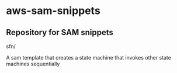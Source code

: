 # aws-sam-snippets

## Repository for SAM snippets

sfn/

A sam template that creates a state machine that invokes other state machines sequentially

